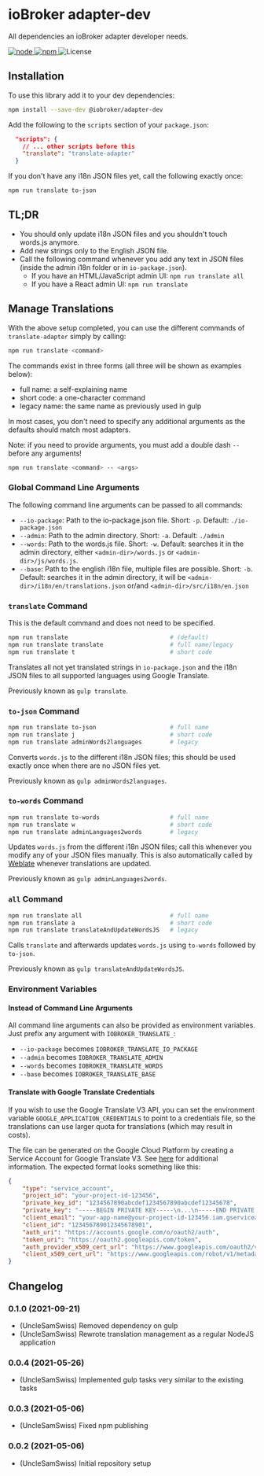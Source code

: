 # ioBroker adapter-dev

All dependencies an ioBroker adapter developer needs.

[
![node](https://img.shields.io/node/v/@iobroker/adapter-dev.svg)
![npm](https://img.shields.io/npm/v/@iobroker/adapter-dev.svg)
](https://www.npmjs.com/package/@iobroker/adapter-dev)
![License](https://img.shields.io/npm/l/@iobroker/adapter-dev.svg)

## Installation

To use this library add it to your dev dependencies:

```bash
npm install --save-dev @iobroker/adapter-dev
```

Add the following to the `scripts` section of your `package.json`:

```json
  "scripts": {
	// ... other scripts before this
	"translate": "translate-adapter"
  }
```

If you don't have any i18n JSON files yet, call the following exactly once:

```bash
npm run translate to-json
```

## TL;DR

-   You should only update i18n JSON files and you shouldn't touch words.js anymore.
-   Add new strings only to the English JSON file.
-   Call the following command whenever you add any text in JSON files (inside the admin i18n folder or in `io-package.json`).
    -   If you have an HTML/JavaScript admin UI: `npm run translate all`
    -   If you have a React admin UI: `npm run translate`

## Manage Translations

With the above setup completed, you can use the different commands of `translate-adapter` simply by calling:

```bash
npm run translate <command>
```

The commands exist in three forms (all three will be shown as examples below):

-   full name: a self-explaining name
-   short code: a one-character command
-   legacy name: the same name as previously used in gulp

In most cases, you don't need to specify any additional arguments as the defaults should match most adapters.

Note: if you need to provide arguments, you must add a double dash `--` before any arguments!

```bash
npm run translate <command> -- <args>
```

### Global Command Line Arguments

The following command line arguments can be passed to all commands:

-   `--io-package`: Path to the io-package.json file. Short: `-p`. Default: `./io-package.json`
-   `--admin`: Path to the admin directory. Short: `-a`. Default: `./admin`
-   `--words`: Path to the words.js file. Short: `-w`. Default: searches it in the admin directory, either `<admin-dir>/words.js` or `<admin-dir>/js/words.js`.
-   `--base`: Path to the english i18n file, multiple files are possible. Short: `-b`. Default: searches it in the admin directory, it will be `<admin-dir>/i18n/en/translations.json` or/and `<admin-dir>/src/i18n/en.json`

### `translate` Command

This is the default command and does not need to be specified.

```bash
npm run translate                             # (default)
npm run translate translate                   # full name/legacy
npm run translate t                           # short code
```

Translates all not yet translated strings in `io-package.json` and the i18n JSON files to all supported languages using Google Translate.

Previously known as `gulp translate`.

### `to-json` Command

```bash
npm run translate to-json                     # full name
npm run translate j                           # short code
npm run translate adminWords2languages        # legacy
```

Converts `words.js` to the different i18n JSON files; this should be used exactly once when there are no JSON files yet.

Previously known as `gulp adminWords2languages`.

### `to-words` Command

```bash
npm run translate to-words                    # full name
npm run translate w                           # short code
npm run translate adminLanguages2words        # legacy
```

Updates `words.js` from the different i18n JSON files; call this whenever you modify any of your JSON files manually. This is also automatically called by [Weblate](https://weblate.iobroker.net/) whenever translations are updated.

Previously known as `gulp adminLanguages2words`.

### `all` Command

```bash
npm run translate all                         # full name
npm run translate a                           # short code
npm run translate translateAndUpdateWordsJS   # legacy
```

Calls `translate` and afterwards updates `words.js` using `to-words` followed by `to-json`.

Previously known as `gulp translateAndUpdateWordsJS`.

### Environment Variables

#### Instead of Command Line Arguments

All command line arguments can also be provided as environment variables. Just prefix any argument with `IOBROKER_TRANSLATE_`:

-   `--io-package` becomes `IOBROKER_TRANSLATE_IO_PACKAGE`
-   `--admin` becomes `IOBROKER_TRANSLATE_ADMIN`
-   `--words` becomes `IOBROKER_TRANSLATE_WORDS`
-   `--base` becomes `IOBROKER_TRANSLATE_BASE`

#### Translate with Google Translate Credentials

If you wish to use the Google Translate V3 API, you can set the environment variable `GOOGLE_APPLICATION_CREDENTIALS` to point to a credentials file, so the translations can use larger quota for translations (which may result in costs).

The file can be generated on the Google Cloud Platform by creating a Service Account for Google Translate V3. See [here](https://cloud.google.com/translate/docs/setup) for additional information. The expected format looks something like this:

```json
{
	"type": "service_account",
	"project_id": "your-project-id-123456",
	"private_key_id": "1234567890abcdef1234567890abcdef12345678",
	"private_key": "-----BEGIN PRIVATE KEY-----\n...\n-----END PRIVATE KEY-----\n",
	"client_email": "your-app-name@your-project-id-123456.iam.gserviceaccount.com",
	"client_id": "123456789012345678901",
	"auth_uri": "https://accounts.google.com/o/oauth2/auth",
	"token_uri": "https://oauth2.googleapis.com/token",
	"auth_provider_x509_cert_url": "https://www.googleapis.com/oauth2/v1/certs",
	"client_x509_cert_url": "https://www.googleapis.com/robot/v1/metadata/x509/your-app-name%40your-project-id-123456.iam.gserviceaccount.com"
}
```

## Changelog

<!--
	Placeholder for the next version (at the beginning of the line):
	### **WORK IN PROGRESS**
-->

### 0.1.0 (2021-09-21)

-   (UncleSamSwiss) Removed dependency on gulp
-   (UncleSamSwiss) Rewrote translation management as a regular NodeJS application

### 0.0.4 (2021-05-26)

-   (UncleSamSwiss) Implemented gulp tasks very similar to the existing tasks

### 0.0.3 (2021-05-06)

-   (UncleSamSwiss) Fixed npm publishing

### 0.0.2 (2021-05-06)

-   (UncleSamSwiss) Initial repository setup
